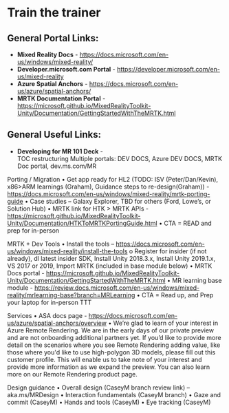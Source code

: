 # Train the trainer

## General Portal Links:
* **Mixed Reality Docs** - https://docs.microsoft.com/en-us/windows/mixed-reality/
* **Developer.microsoft.com Portal** - https://developer.microsoft.com/en-us/mixed-reality
* **Azure Spatial Anchors** - https://docs.microsoft.com/en-us/azure/spatial-anchors/ 
* **MRTK Documentation Portal** - https://microsoft.github.io/MixedRealityToolkit-Unity/Documentation/GettingStartedWithTheMRTK.html 

## General Useful Links:
* **Developing for MR 101 Deck** -  
TOC restructuring
Multiple portals: DEV DOCS, Azure DEV DOCS, MRTK Doc portal, dev.ms.com/MR

Porting / Migration
•	Get app ready for HL2 (TODO: ISV (Peter/Dan/Kevin), x86>ARM learnings (Graham), Guidance steps to re-design(Graham)) - https://docs.microsoft.com/en-us/windows/mixed-reality/mrtk-porting-guide 
•	Case studies – Galaxy Explorer, TBD for others (Ford, Lowe’s, or Solution Hub)
•	MRTK link for HTK > MRTK APIs - https://microsoft.github.io/MixedRealityToolkit-Unity/Documentation/HTKToMRTKPortingGuide.html 
•	CTA = READ and prep for in-person

MRTK + Dev Tools
•	Install the tools – https://docs.microsoft.com/en-us/windows/mixed-reality/install-the-tools 
o	Register for insider (if not already), dl latest insider SDK, Install Unity 2018.3.x, Install Unity 2019.1.x, VS 2017 or 2019, Import MRTK (included in base module below)
•	MRTK Docs portal - https://microsoft.github.io/MixedRealityToolkit-Unity/Documentation/GettingStartedWithTheMRTK.html 
•	MR learning base module - https://review.docs.microsoft.com/en-us/windows/mixed-reality/mrlearning-base?branch=MRLearning
•	CTA = Read up, and Prep your laptop for in-person TTT

Services
•	ASA docs page - https://docs.microsoft.com/en-us/azure/spatial-anchors/overview 
•	We’re glad to learn of your interest in Azure Remote Rendering. We are in the early days of our private preview and are not onboarding additional partners yet. If you’d like to provide more detail on the scenarios where you see Remote Rendering adding value, like those where you'd like to use high-polygon 3D models, please fill out this customer profile. This will enable us to take note of your interest and provide more information as we expand the preview. You can also learn more on our Remote Rendering product page.


Design guidance
•	Overall design (CaseyM branch review link) – aka.ms/MRDesign
•	Interaction fundamentals (CaseyM branch)
•	Gaze and commit (CaseyM)
•	Hands and tools (CaseyM)
•	Eye tracking (CaseyM)
